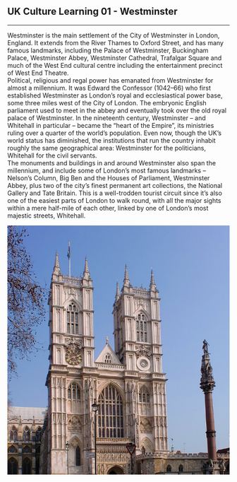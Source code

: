 ## UK Culture Learning 01 - Westminster

<hr>

Westminster is the main settlement of the City of Westminster in London, England. It extends from the River Thames to Oxford Street, and has many famous landmarks, including the Palace of Westminster, Buckingham Palace, Westminster Abbey, Westminster Cathedral, Trafalgar Square and much of the West End cultural centre including the entertainment precinct of West End Theatre.
<br>
Political, religious and regal power has emanated from Westminster for almost a millennium. It was Edward the Confessor (1042–66) who first established Westminster as London’s royal and ecclesiastical power base, some three miles west of the City of London. The embryonic English parliament used to meet in the abbey and eventually took over the old royal palace of Westminster. In the nineteenth century, Westminster – and Whitehall in particular – became the “heart of the Empire”, its ministries ruling over a quarter of the world’s population. Even now, though the UK’s world status has diminished, the institutions that run the country inhabit roughly the same geographical area: Westminster for the politicians, Whitehall for the civil servants.
<br>
The monuments and buildings in and around Westminster also span the millennium, and include some of London’s most famous landmarks – Nelson’s Column, Big Ben and the Houses of Parliament, Westminster Abbey, plus two of the city’s finest permanent art collections, the National Gallery and Tate Britain. This is a well-trodden tourist circuit since it’s also one of the easiest parts of London to walk round, with all the major sights within a mere half-mile of each other, linked by one of London’s most majestic streets, Whitehall.

![Westminster Abbey](https://github.com/Elliot518/mcp-oss-repo/blob/main/culture/uk/WestminsterAbbey.png?raw=true)
